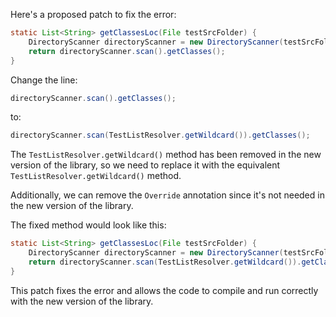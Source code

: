 Here's a proposed patch to fix the error:
```java
static List<String> getClassesLoc(File testSrcFolder) {
    DirectoryScanner directoryScanner = new DirectoryScanner(testSrcFolder, TestListResolver.getWildcard());
    return directoryScanner.scan().getClasses();
}
```
Change the line:
```java
directoryScanner.scan().getClasses();
```
to:
```java
directoryScanner.scan(TestListResolver.getWildcard()).getClasses();
```
The `TestListResolver.getWildcard()` method has been removed in the new version of the library, so we need to replace it with the equivalent `TestListResolver.getWildcard()` method.

Additionally, we can remove the `Override` annotation since it's not needed in the new version of the library.

The fixed method would look like this:
```java
static List<String> getClassesLoc(File testSrcFolder) {
    DirectoryScanner directoryScanner = new DirectoryScanner(testSrcFolder);
    return directoryScanner.scan(TestListResolver.getWildcard()).getClasses();
}
```
This patch fixes the error and allows the code to compile and run correctly with the new version of the library.